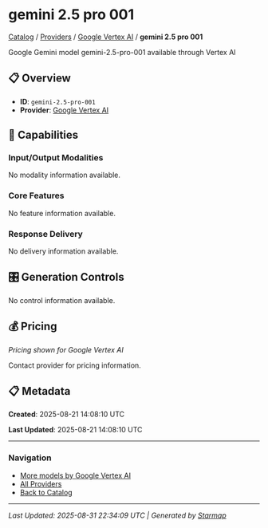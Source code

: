 # gemini 2.5 pro 001
  
[Catalog](../../../..) / [Providers](../../..) / [Google Vertex AI](../..) / **gemini 2.5 pro 001**


Google Gemini model gemini-2.5-pro-001 available through Vertex AI

  
  
## 📋 Overview
  
- **ID**: `gemini-2.5-pro-001`
- **Provider**: [Google Vertex AI](../)
  
## 🎯 Capabilities
  
### Input/Output Modalities
  
No modality information available.
  
### Core Features
  
No feature information available.
  
### Response Delivery
  
No delivery information available.
  
## 🎛️ Generation Controls
  
No control information available.
  
## 💰 Pricing
  
*Pricing shown for Google Vertex AI*
  
  
Contact provider for pricing information.
  
## 📋 Metadata
  
**Created**: 2025-08-21 14:08:10 UTC
  
**Last Updated**: 2025-08-21 14:08:10 UTC
  
  
---
  
  
### Navigation

- [More models by Google Vertex AI](../)
- [All Providers](../../../../providers)
- [Back to Catalog](../../../..)


---
_Last Updated: 2025-08-31 22:34:09 UTC | Generated by [Starmap](https://github.com/agentstation/starmap)_
